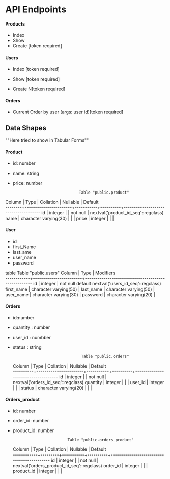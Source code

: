 
# API Endpoints

#### Products

- Index 
- Show
- Create [token required]


#### Users

- Index [token required]

- Show [token required]

- Create N[token required]


#### Orders

- Current Order by user (args: user id)[token required]

## Data Shapes

""Here tried to show in Tabular Forms""

#### Product

-  id: number
- name: string
- price: number

                                   Table "public.product"
 Column |         Type          | Collation | Nullable |               Default               
--------+-----------------------+-----------+----------+-------------------------------------
 id     | integer               |           | not null | nextval('product_id_seq'::regclass)
 name   | character varying(30) |           |          | 
 price  | integer               |           |          | 




#### User

- id
- first_Name
- last_ame
- user_name
- password


table
                                  Table "public.users"
   Column   |          Type          |                     Modifiers                      
------------+------------------------+----------------------------------------------------
 id         | integer                | not null default nextval('users_id_seq'::regclass)
 first_name | character varying(50)  | 
 last_name  | character varying(50)  | 
 user_name  | character varying(30)  | 
 password   | character varying(20) | 



#### Orders
- id:number
- quantity : number
- user_id : numbber
- status : string


                                    Table "public.orders"
  Column  |         Type          | Collation | Nullable |              Default               
----------+-----------------------+-----------+----------+------------------------------------
 id       | integer               |           | not null | nextval('orders_id_seq'::regclass)
 quantity | integer               |           |          | 
 user_id  | integer               |           |          | 
 status   | character varying(20) |           |          | 


#### Orders_product

- id: number
- order_id: number
- product_id: number

                              Table "public.orders_product"
   Column   |  Type   | Collation | Nullable |                  Default                   
------------+---------+-----------+----------+--------------------------------------------
 id         | integer |           | not null | nextval('orders_product_id_seq'::regclass)
 order_id   | integer |           |          | 
 product_id | integer |           |          | 

